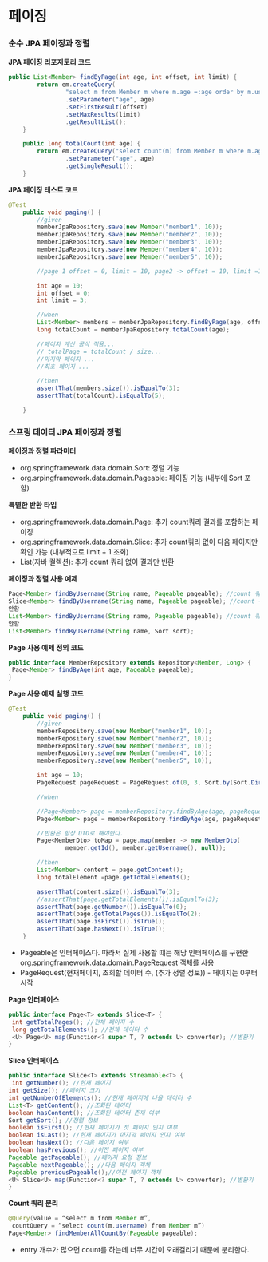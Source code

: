 # 페이징

### 순수 JPA 페이징과 정렬

**JPA 페이징 리포지토리 코드**

```java
public List<Member> findByPage(int age, int offset, int limit) {
        return em.createQuery(
                "select m from Member m where m.age =:age order by m.username desc", Member.class)
                .setParameter("age", age)
                .setFirstResult(offset)
                .setMaxResults(limit)
                .getResultList();
    }

    public long totalCount(int age) {
        return em.createQuery("select count(m) from Member m where m.age =: age", Long.class)
                .setParameter("age", age)
                .getSingleResult();
    }
```

**JPA 페이징 테스트 코드**

```java
@Test
    public void paging() {
        //given
        memberJpaRepository.save(new Member("member1", 10));
        memberJpaRepository.save(new Member("member2", 10));
        memberJpaRepository.save(new Member("member3", 10));
        memberJpaRepository.save(new Member("member4", 10));
        memberJpaRepository.save(new Member("member5", 10));

        //page 1 offset = 0, limit = 10, page2 -> offset = 10, limit =10

        int age = 10;
        int offset = 0;
        int limit = 3;

        //when
        List<Member> members = memberJpaRepository.findByPage(age, offset, limit);
        long totalCount = memberJpaRepository.totalCount(age);

        //페이지 계산 공식 적용...
        // totalPage = totalCount / size...
        //마지막 페이지 ...
        //최초 페이지 ...

        //then
        assertThat(members.size()).isEqualTo(3);
        assertThat(totalCount).isEqualTo(5);

    }
```

### 스프링 데이터 JPA 페이징과 정렬

**페이징과 정렬 파라미터**

- org.springframework.data.domain.Sort: 정렬 기능
- org.srpingframework.data.domain.Pageable: 페이징 기능 (내부에 Sort 포함)

**특별한 반환 타입**

- org.springframework.data.domain.Page: 추가 count쿼리 결과를 포함하는 페이징
- org.springframework.data.domain.Slice: 추가 count쿼리 없이 다음 페이지만 확인 가능 (내부적으로 limit + 1 조회)
- List(자바 컬렉션): 추가 count 쿼리 없이 결과만 반환

**페이징과 정렬 사용 예제**

```java
Page<Member> findByUsername(String name, Pageable pageable); //count 쿼리 사용
Slice<Member> findByUsername(String name, Pageable pageable); //count 쿼리 사용
안함
List<Member> findByUsername(String name, Pageable pageable); //count 쿼리 사용
안함
List<Member> findByUsername(String name, Sort sort);
```

**Page 사용 예제 정의 코드**

```java
public interface MemberRepository extends Repository<Member, Long> {
 Page<Member> findByAge(int age, Pageable pageable);
}
```

**Page 사용 예제 실행 코드**

```java
@Test
    public void paging() {
        //given
        memberRepository.save(new Member("member1", 10));
        memberRepository.save(new Member("member2", 10));
        memberRepository.save(new Member("member3", 10));
        memberRepository.save(new Member("member4", 10));
        memberRepository.save(new Member("member5", 10));

        int age = 10;
        PageRequest pageRequest = PageRequest.of(0, 3, Sort.by(Sort.Direction.DESC, "username"));

        //when

        //Page<Member> page = memberRepository.findByAge(age, pageRequest);
        Page<Member> page = memberRepository.findByAge(age, pageRequest);

        //반환은 항상 DTO로 해야한다.
        Page<MemberDto> toMap = page.map(member -> new MemberDto(
                member.getId(), member.getUsername(), null));

        //then
        List<Member> content = page.getContent();
        long totalElement =page.getTotalElements();

        assertThat(content.size()).isEqualTo(3);
        //assertThat(page.getTotalElements()).isEqualTo(3);
        assertThat(page.getNumber()).isEqualTo(0);
        assertThat(page.getTotalPages()).isEqualTo(2);
        assertThat(page.isFirst()).isTrue();
        assertThat(page.hasNext()).isTrue();
    }
```

- Pageable은 인터페이스다. 따라서 실제 사용할 떄는 해당 인터페이스를 구현한 org.springframework.data.domain.PageRequest 객체를 사용
- PageRequest(현재페이지, 조회할 데이터 수, (추가 정렬 정보)) - 페이지는 0부터 시작

**Page 인터페이스**

```java
public interface Page<T> extends Slice<T> {
 int getTotalPages(); //전체 페이지 수
 long getTotalElements(); //전체 데이터 수
 <U> Page<U> map(Function<? super T, ? extends U> converter); //변환기
}
```

**Slice 인터페이스**

```java
public interface Slice<T> extends Streamable<T> {
 int getNumber(); //현재 페이지
int getSize(); //페이지 크기
int getNumberOfElements(); //현재 페이지에 나올 데이터 수
List<T> getContent(); //조회된 데이터
boolean hasContent(); //조회된 데이터 존재 여부
Sort getSort(); //정렬 정보
boolean isFirst(); //현재 페이지가 첫 페이지 인지 여부
boolean isLast(); //현재 페이지가 마지막 페이지 인지 여부
boolean hasNext(); //다음 페이지 여부
boolean hasPrevious(); //이전 페이지 여부
Pageable getPageable(); //페이지 요청 정보
Pageable nextPageable(); //다음 페이지 객체
Pageable previousPageable();//이전 페이지 객체
<U> Slice<U> map(Function<? super T, ? extends U> converter); //변환기
}
```

**Count 쿼리 분리**

```java
@Query(value = “select m from Member m”,
 countQuery = “select count(m.username) from Member m”)
Page<Member> findMemberAllCountBy(Pageable pageable);
```

- entry 개수가 많으면 count를 하는데 너무 시간이 오래걸리기 때문에 분리한다.